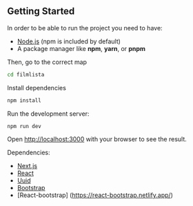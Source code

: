 ## Getting Started

In order to be able to run the project you need to have:
* [Node.js](https://nodejs.org/) (npm is included by default)
* A package manager like **npm**, **yarn**, or **pnpm**

Then, go to the correct map
```bash
cd filmlista
```

Install dependencies
```bash
npm install
```

Run the development server:

```bash
npm run dev
```

Open [http://localhost:3000](http://localhost:3000) with your browser to see the result.

Dependencies:
- [Next.js](https://nextjs.org/)
- [React](https://react.dev/)
- [Uuid](https://github.com/uuidjs/uuid)
- [Bootstrap](https://getbootstrap.com/)
- [React-bootstrap] (https://react-bootstrap.netlify.app/)
